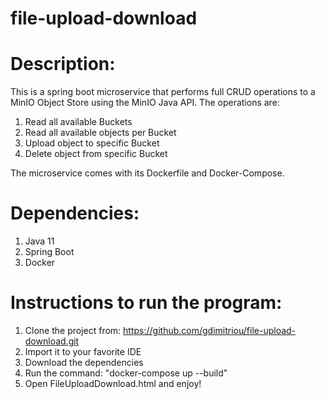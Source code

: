 # file-upload-download

# Description:
This is a spring boot microservice that performs full CRUD operations to a MinIO Object Store using the MinIO Java API. 
The operations are:
1. Read all available Buckets
2. Read all available objects per Bucket
3. Upload object to specific Bucket
4. Delete object from specific Bucket

The microservice comes with its Dockerfile and Docker-Compose.

# Dependencies:
1. Java 11
2. Spring Boot
3. Docker

# Instructions to run the program:
1. Clone the project from: https://github.com/gdimitriou/file-upload-download.git
2. Import it to your favorite IDE
3. Download the dependencies
4. Run the command: "docker-compose up --build"
5. Open FileUploadDownload.html and enjoy!


